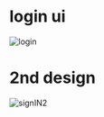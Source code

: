 # login ui

![login](https://github.com/rijwan-uddin/login-ui/assets/96045123/e22a40d3-cf1d-4a5b-af98-8925d4156d98)

# 2nd design

![signIN2](https://github.com/rijwan-uddin/login-ui/assets/96045123/0c7c96b3-8529-49b2-bf80-52d9a934823e)

